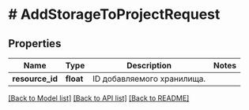 # # AddStorageToProjectRequest

## Properties

Name | Type | Description | Notes
------------ | ------------- | ------------- | -------------
**resource_id** | **float** | ID добавляемого хранилища. |

[[Back to Model list]](../../README.md#models) [[Back to API list]](../../README.md#endpoints) [[Back to README]](../../README.md)
